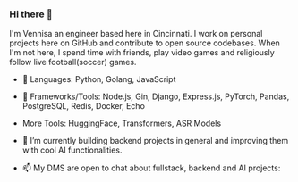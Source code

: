 ### Hi there 👋
I'm Vennisa an engineer based here in Cincinnati. I work on personal projects here on GitHub and contribute to open source codebases. When I'm not here, I spend time with friends, play video games and religiously follow live football(soccer) games.

- 🔭 Languages: Python, Golang, JavaScript
- 🔭 Frameworks/Tools: Node.js, Gin, Django, Express.js, PyTorch, Pandas, PostgreSQL, Redis, Docker, Echo
- More Tools: HuggingFace, Transformers, ASR Models
  
- 🌱 I’m currently building backend projects in general and improving them with cool AI functionalities. 

- 📫 My DMS are open to chat about fullstack, backend and AI projects:






